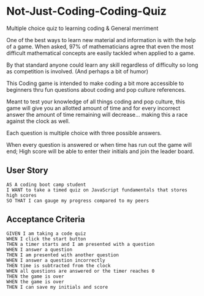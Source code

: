 # Not-Just-Coding-Coding-Quiz
Multiple choice quiz to learning coding & General merriment

One of the best ways to learn new material and information is with the help of a game.
When asked, 97% of mathematicians agree that even the most difficult mathematical concepts are easily tackled when applied to a game.

By that standard anyone could learn any skill regardless of difficulty so long as competition is involved. (And perhaps a bit of humor)

This Coding game is intended to make coding a bit more accessible to beginners thru fun questions about coding and pop culture references.

Meant to test your knowledge of all things coding and pop culture, this game will give you an allotted amount of time and for every incorrect answer the amount of time remaining will decrease... making this a race against the clock as well.

Each question is multiple choice with three possible answers.

When every question is answered or when time has run out the game will end; High score will be able to enter their initials and join the leader board.


## User Story
```
AS A coding boot camp student
I WANT to take a timed quiz on JavaScript fundamentals that stores high scores
SO THAT I can gauge my progress compared to my peers
```
## Acceptance Criteria

```
GIVEN I am taking a code quiz
WHEN I click the start button
THEN a timer starts and I am presented with a question
WHEN I answer a question
THEN I am presented with another question
WHEN I answer a question incorrectly
THEN time is subtracted from the clock
WHEN all questions are answered or the timer reaches 0
THEN the game is over
WHEN the game is over
THEN I can save my initials and score
```